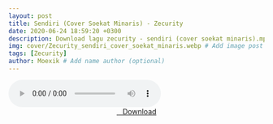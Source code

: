 ```yaml
---
layout: post
title: Sendiri (Cover Soekat Minaris) - Zecurity
date: 2020-06-24 18:59:20 +0300
description: Download lagu zecurity - sendiri (cover soekat minaris).mp3 # Add post description (optional)
img: cover/Zecurity_sendiri_cover_soekat_minaris.webp # Add image post (optional)
tags: [Zecurity]
author: Moexik # Add name author (optional)
---
```


<audio class='js-player' style="--plyr-color-main: #212121;" controls>
<source src="https://drive.google.com/uc?authuser=0&id=1-KP-7Gc8ZXtYYqcHhCIoqWFix4SWozSS&export=download" type="audio/mp3">
</audio><br />

<center>
<a href="/dl/sendiri-coversoekatminaris-zecurity/" ><i class="fa fa-caret-down" aria-hidden="true"></i>&nbsp; &nbsp;Download</a>
</center><br />
